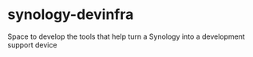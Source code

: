 # synology-devinfra
Space to develop the tools that help turn a Synology into a development support device
